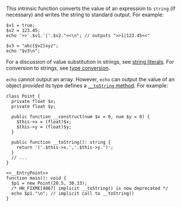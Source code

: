 This intrinsic function converts the value of an expression to `string` (if necessary) and writes the string to standard output.  For example:

```basics.php
$v1 = true;
$v2 = 123.45;
echo '>>'.$v1.'|'.$v2."<<\n"; // outputs ">>1|123.45<<"

$v3 = "abc{$v2}xyz";
echo "$v3\n";
```

For a discussion of value substitution in strings, see [string literals](../source-code-fundamentals/literals.md#string-literals__double-quoted-string-literals).
For conversion to strings, see [type conversion](../types/type-conversion.md#converting-to-string).

`echo` cannot output an array.  However, `echo` can output the value of an object *provided* its type defines
a [`__toString` method](../classes/methods-with-predefined-semantics.md#method-__tostring).  For example:

```Point.php
class Point {
  private float $x;
  private float $y;

  public function __construct(num $x = 0, num $y = 0) {
    $this->x = (float)$x;
    $this->y = (float)$y;
  }

  public function __toString(): string {
    return '('.$this->x.','.$this->y.')';
  }
  // ...
}

<<__EntryPoint>>
function main(): void {
  $p1 = new Point(20.5, 30.33);
  /* HH_FIXME[4067] implicit __toString() is now deprecated */
  echo $p1."\n"; // implicit call to __toString()
}
```
